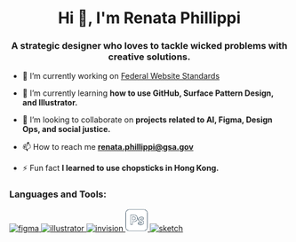 <h1 align="center">Hi 👋, I'm Renata Phillippi</h1>
<h3 align="center">A strategic designer who loves to tackle wicked problems with creative solutions.</h3>

- 🔭 I’m currently working on [Federal Website Standards](https://github.com/orgs/GSA-TTS/projects/48/views/1)

- 🌱 I’m currently learning **how to use GitHub, Surface Pattern Design, and Illustrator.**

- 👯 I’m looking to collaborate on **projects related to AI, Figma, Design Ops, and social justice.**

- 📫 How to reach me **renata.phillippi@gsa.gov**

- ⚡ Fun fact **I learned to use chopsticks in Hong Kong.**

<h3 align="left">Languages and Tools:</h3>
<p align="left"> <a href="https://www.figma.com/" target="_blank" rel="noreferrer"> <img src="https://www.vectorlogo.zone/logos/figma/figma-icon.svg" alt="figma" width="40" height="40"/> </a> <a href="https://www.adobe.com/in/products/illustrator.html" target="_blank" rel="noreferrer"> <img src="https://www.vectorlogo.zone/logos/adobe_illustrator/adobe_illustrator-icon.svg" alt="illustrator" width="40" height="40"/> </a> <a href="https://www.invisionapp.com/" target="_blank" rel="noreferrer"> <img src="https://www.vectorlogo.zone/logos/invisionapp/invisionapp-icon.svg" alt="invision" width="40" height="40"/> </a> <a href="https://www.photoshop.com/en" target="_blank" rel="noreferrer"> <img src="https://raw.githubusercontent.com/devicons/devicon/master/icons/photoshop/photoshop-line.svg" alt="photoshop" width="40" height="40"/> </a> <a href="https://www.sketch.com/" target="_blank" rel="noreferrer"> <img src="https://www.vectorlogo.zone/logos/sketchapp/sketchapp-icon.svg" alt="sketch" width="40" height="40"/> </a> </p>
